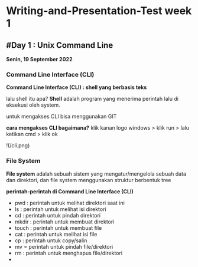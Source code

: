 # Writing-and-Presentation-Test week 1

## #Day 1 : Unix Command Line 
**Senin, 19 September 2022**


### Command Line Interface (CLI)
**Command Line Interface (CLI) : shell yang berbasis teks**

lalu shell itu apa? **Shell** adalah program yang menerima perintah lalu di eksekusi oleh system.

untuk mengakses CLI bisa menggunakan GIT

**cara mengakses CLI bagaimana?**
klik kanan logo windows > klik run > lalu ketikan cmd > klik ok

!(/cli.png)


### File System
**File system** adalah sebuah sistem yang mengatur/mengelola sebuah data dan direktori, dan file system menggunakan struktur berbentuk tree

**perintah-perintah di Command Line Interface (CLI)**
- pwd : perintah untuk melihat direktori saat ini
- ls : perintah untuk melihat isi direktori
- cd : perintah untuk pindah direktori
- mkdir : perintah untuk membuat direktori
- touch : perintah untuk membuat file
- cat : perintah untuk melihat isi file
- cp : perintah untuk copy/salin
- mv = perintah untuk pindah file/direktori
- rm : perintah untuk menghapus file/direktori
- 



